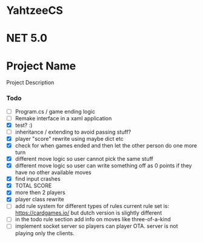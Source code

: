 # YahtzeeCS
 
# NET 5.0

# Project Name
Project Description

### Todo
- [ ] Program.cs / game ending logic
- [ ] Remake interface in a xaml application
- [x] test? :)
- [ ] inheritance / extending to avoid passing stuff?
- [x] player "score" rewrite using maybe dict etc
- [x] check for when games ended and then let the other person do one more turn
- [x] different move logic so user cannot pick the same stuff
- [x] different move logic so user can write something off as 0 points if they have no other available moves
- [x] find input crashes
- [x] TOTAL SCORE
- [x] more then 2 players
- [x] player class rewrite
- [ ] add rule system for different types of rules current rule set is: https://cardgames.io/ but dutch version is slightly different
- [ ] in the todo rule section add info on moves like three-of-a-kind
- [ ] implement socket server so players can player OTA. server is not playing only the clients. 
